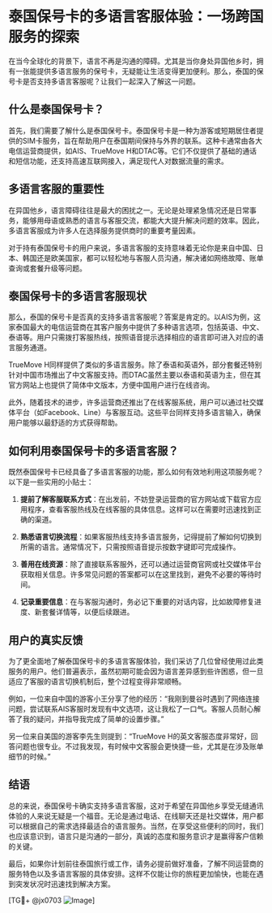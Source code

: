 # 泰国保号卡的多语言客服体验：一场跨国服务的探索

在当今全球化的背景下，语言不再是沟通的障碍。尤其是当你身处异国他乡时，拥有一张能提供多语言服务的保号卡，无疑能让生活变得更加便利。那么，泰国的保号卡是否支持多语言客服呢？让我们一起深入了解这一问题。

## 什么是泰国保号卡？

首先，我们需要了解什么是泰国保号卡。泰国保号卡是一种为游客或短期居住者提供的SIM卡服务，旨在帮助用户在泰国期间保持与外界的联系。这种卡通常由各大电信运营商提供，如AIS、TrueMove H和DTAC等。它们不仅提供了基础的通话和短信功能，还支持高速互联网接入，满足现代人对数据流量的需求。

## 多语言客服的重要性

在异国他乡，语言障碍往往是最大的困扰之一。无论是处理紧急情况还是日常事务，能够用母语或熟悉的语言与客服交流，都能大大提升解决问题的效率。因此，多语言客服成为许多人在选择服务提供商时的重要考量因素。

对于持有泰国保号卡的用户来说，多语言客服的支持意味着无论你是来自中国、日本、韩国还是欧美国家，都可以轻松地与客服人员沟通，解决诸如网络故障、账单查询或套餐升级等问题。

## 泰国保号卡的多语言客服现状

那么，泰国的保号卡是否真的支持多语言客服呢？答案是肯定的。以AIS为例，这家泰国最大的电信运营商在其客户服务中提供了多种语言选项，包括英语、中文、泰语等。用户只需拨打客服热线，按照语音提示选择相应的语言即可进入对应的语言服务通道。

TrueMove H同样提供了类似的多语言服务。除了泰语和英语外，部分套餐还特别针对中国市场推出了中文客服支持。而DTAC虽然主要以泰语和英语为主，但在其官方网站上也提供了简体中文版本，方便中国用户进行在线咨询。

此外，随着技术的进步，许多运营商还推出了在线客服系统，用户可以通过社交媒体平台（如Facebook、Line）与客服互动。这些平台同样支持多语言输入，确保用户能够以最舒适的方式获得帮助。

## 如何利用泰国保号卡的多语言客服？

既然泰国保号卡已经具备了多语言客服的功能，那么如何有效地利用这项服务呢？以下是一些实用的小贴士：

1. **提前了解客服联系方式**：在出发前，不妨登录运营商的官方网站或下载官方应用程序，查看客服热线及在线客服的具体信息。这样可以在需要时迅速找到正确的渠道。

2. **熟悉语言切换流程**：如果客服热线支持多语言服务，记得提前了解如何切换到所需的语言。通常情况下，只需按照语音提示按数字键即可完成操作。

3. **善用在线资源**：除了直接联系客服外，还可以通过运营商官网或社交媒体平台获取相关信息。许多常见问题的答案都可以在这里找到，避免不必要的等待时间。

4. **记录重要信息**：在与客服沟通时，务必记下重要的对话内容，比如故障修复进度、新套餐详情等，以便后续跟进。

## 用户的真实反馈

为了更全面地了解泰国保号卡的多语言客服体验，我们采访了几位曾经使用过此类服务的用户。他们普遍表示，虽然初期可能会因为语言差异感到些许困惑，但一旦适应了客服的语言切换机制后，整个过程变得非常顺畅。

例如，一位来自中国的游客小王分享了他的经历：“我刚到曼谷时遇到了网络连接问题，尝试联系AIS客服时发现有中文选项，这让我松了一口气。客服人员耐心解答了我的疑问，并指导我完成了简单的设置步骤。”

另一位来自美国的游客李先生则提到：“TrueMove H的英文客服态度非常好，回答问题也很专业。不过我发现，有时候中文客服会更快捷一些，尤其是在涉及账单细节的时候。”

## 结语

总的来说，泰国保号卡确实支持多语言客服，这对于希望在异国他乡享受无缝通讯体验的人来说无疑是一个福音。无论是通过电话、在线聊天还是社交媒体，用户都可以根据自己的需求选择最适合的语言服务。当然，在享受这些便利的同时，我们也应该意识到，语言只是沟通的一部分，真诚的态度和服务意识才是赢得客户信赖的关键。

最后，如果你计划前往泰国旅行或工作，请务必提前做好准备，了解不同运营商的服务特色以及多语言客服的具体安排。这样不仅能让你的旅程更加愉快，也能在遇到突发状况时迅速找到解决方案。

[TG💪+ @jx0703 ![Image](https://github.com/user-attachments/assets/dbca1d08-cadb-493c-b0ec-ad6f7a83f270)]
